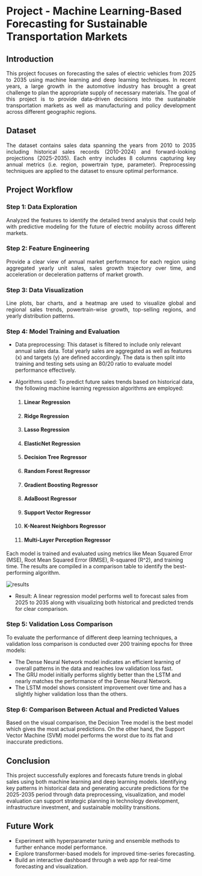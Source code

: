 # Project - Machine Learning-Based Forecasting for Sustainable Transportation Markets

## Introduction
<p align="justify">
This project focuses on forecasting the sales of electric vehicles from 2025 to 2035 using machine learning and deep learning techniques. In recent years, a large growth in the automotive industry has brought a great challenge to plan the appropriate supply of necessary materials. The goal of this project is to provide data-driven decisions into the sustainable transportation markets as well as manufacturing and policy development across different geographic regions.
 </p>

## Dataset
<p align="justify">
The dataset contains sales data spanning the years from 2010 to 2035 including historical sales records (2010-2024) and forward-looking projections (2025-2035). Each entry includes 8 columns capturing key annual metrics (i.e. region, powertrain type, parameter). Preprocessing techniques are applied to the dataset to ensure optimal performance.   
</p>

## Project Workflow
### Step 1: Data Exploration
<p align="justify">
Analyzed the features to identify the detailed trend analysis that could help with predictive modeling for the future of electric mobility across different markets. 
</p>

### Step 2: Feature Engineering
<p align="justify">
Provide a clear view of annual market performance for each region using aggregated yearly unit sales, sales growth trajectory over time, and acceleration or deceleration patterns of market growth.
</p>

### Step 3: Data Visualization
<p align="justify">
Line plots, bar charts, and a heatmap are used to visualize global and regional sales trends, powertrain-wise growth, top-selling regions, and yearly distribution patterns.
</p>

### Step 4: Model Training and Evaluation
<p align="justify">

*  Data preprocessing: This dataset is filtered to include only relevant annual sales data. Total yearly sales are aggregated as well as features (x) and targets (y) are defined accordingly. The data is then split into training and testing sets using an 80/20 ratio to evaluate model performance effectively.
</p>
  
*   Algorithms used: To predict future sales trends based on historical data, the following machine learning regression algorithms are employed:
    1. #### Linear Regression
    2. #### Ridge Regression
    3. #### Lasso Regression
    4. #### ElasticNet Regression
    5. #### Decision Tree Regressor
    6. #### Random Forest Regressor
    7. #### Gradient Boosting Regressor
    8. #### AdaBoost Regressor
    9. #### Support Vector Regressor
    10. #### K-Nearest Neighbors Regressor
    11. #### Multi-Layer Perception Regressor
    
Each model is trained and evaluated using metrics like Mean Squared Error (MSE), Root Mean Squared Error (RMSE), R-squared (R^2), and training time. The results are compiled in a comparison table to identify the best-performing algorithm.

![results](https://github.com/user-attachments/assets/57c3486a-454c-401a-9519-65d3da836269)
*  Result: A linear regression model performs well to forecast sales from 2025 to 2035 along with visualizing both historical and predicted trends for clear comparison.
</p>
<p align="justify">
  
### Step 5: Validation Loss Comparison
To evaluate the performance of different deep learning techniques, a validation loss comparison is conducted over 200 training epochs for three models:

*  The Dense Neural Network model indicates an efficient learning of overall patterns in the data and reaches low validation loss fast.
*  The GRU model initially performs slightly better than the LSTM and nearly matches the performance of the Dense Neural Network.
*  The LSTM model shows consistent improvement over time and has a slightly higher validation loss than the others.

### Step 6: Comparison Between Actual and Predicted Values
Based on the visual comparison, the Decision Tree model is the best model which gives the most actual predictions. On the other hand, the Support Vector Machine (SVM) model performs the worst due to its flat and inaccurate predictions.

## Conclusion
This project successfully explores and forecasts future trends in global sales using both machine learning and deep learning models. Identifying key patterns in historical data and generating accurate predictions for the 2025-2035 period through data preprocessing, visualization, and model evaluation can support strategic planning in technology development, infrastructure investment, and sustainable mobility transitions.

## Future Work

*  Experiment with hyperparameter tuning and ensemble methods to further enhance model performance.
*  Explore transformer-based models for improved time-series forecasting.
*  Build an interactive dashboard through a web app for real-time forecasting and visualization.
</p>
